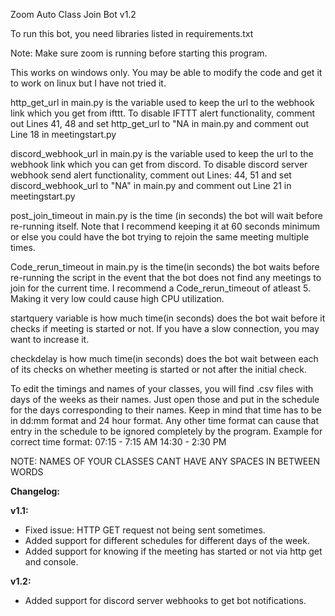 Zoom Auto Class Join Bot v1.2

To run this bot, you need libraries listed in requirements.txt

Note: Make sure zoom is running before starting this program.

This works on windows only. You may be able to modify the code and get it to work on linux but I have not tried it.

http_get_url in main.py is the variable used to keep the url to the webhook link which you get from ifttt. To disable IFTTT alert functionality, comment out Lines 41, 48 and set http_get_url to "NA in main.py and comment out Line 18 in meetingstart.py

discord_webhook_url in main.py is the variable used to keep the url to the webhook link which you can get from discord. To disable discord server webhook send alert functionality, comment out Lines: 44, 51 and set discord_webhook_url to "NA" in main.py and comment out Line 21 in meetingstart.py

post_join_timeout in main.py is the time (in seconds) the bot will wait before re-running itself. Note that I recommend keeping it at 60 seconds minimum or else you could have the bot trying to rejoin the same meeting multiple times.

Code_rerun_timeout in main.py is the time(in seconds) the bot waits before re-running the script in the event that the bot does not find any meetings to join for the current time. I recommend a Code_rerun_timeout of atleast 5. Making it very low could cause high CPU utilization.

startquery variable is how much time(in seconds) does the bot wait before it checks if meeting is started or not. If you have a slow connection, you may want to increase it.

checkdelay is how much time(in seconds) does the bot wait between each of its checks on whether meeting is started or not after the initial check.

To edit the timings and names of your classes, you will find .csv files with days of the weeks as their names. Just open those and put in the schedule for the days corresponding to their names. Keep in mind that time has to be in dd:mm format and 24 hour format. Any other time format can cause that entry in the schedule to be ignored completely by the program. 
Example for correct time format:
    07:15 - 7:15 AM
    14:30 - 2:30 PM

NOTE: NAMES OF YOUR CLASSES CANT HAVE ANY SPACES IN BETWEEN WORDS

**Changelog:**

**v1.1:**
 - Fixed issue: HTTP GET request not being sent sometimes.
 - Added support for different schedules for different days of the week.
 - Added support for knowing if the meeting has started or not via http get and console.

**v1.2:**
 - Added support for discord server webhooks to get bot notifications.
